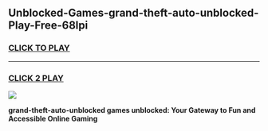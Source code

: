 
## Unblocked-Games-grand-theft-auto-unblocked-Play-Free-68lpi
<h3>
<a href="https://premium76.site?title=grand-theft-auto-unblocked&ref=09A">CLICK TO PLAY</a></h3>
<hr>

<h3>
<a href="https://premium76.site?title=grand-theft-auto-unblocked&ref=09A">CLICK 2 PLAY</a>
  
</h3>

<a href="https://premium76.site?title=grand-theft-auto-unblocked&ref=09A"><img src="https://clearcache.store/games.png"></a>


**grand-theft-auto-unblocked games unblocked: Your Gateway to Fun and Accessible Online Gaming**
